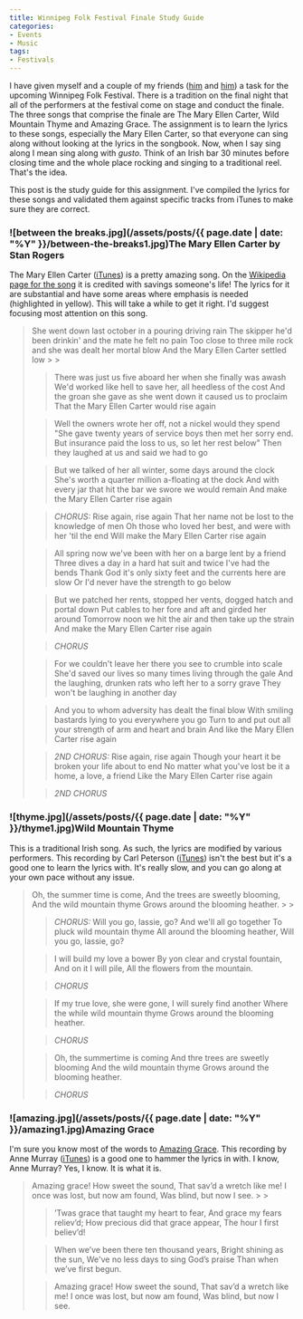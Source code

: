 ```yaml
---
title: Winnipeg Folk Festival Finale Study Guide
categories:
- Events
- Music
tags:
- Festivals
---
```


I have given myself and a couple of my friends ([him](http://www.jimbernard.net/) and [him](http://www.thetangens.net/)) a task for the upcoming Winnipeg Folk Festival. There is a tradition on the final night that all of the performers at the festival come on stage and conduct the finale. The three songs that comprise the finale are The Mary Ellen Carter, Wild Mountain Thyme and Amazing Grace. The assignment is to learn the lyrics to these songs, especially the Mary Ellen Carter, so that everyone can sing along without looking at the lyrics in the songbook.
Now, when I say sing along I mean sing along with _gusto_. Think of an Irish bar 30 minutes before closing time and the whole place rocking and singing to a traditional reel. That's the idea.

This post is the study guide for this assignment. I've compiled the lyrics for these songs and validated them against specific tracks from iTunes to make sure they are correct.

<!-- more -->

### ![between the breaks.jpg](/assets/posts/{{ page.date | date: "%Y" }}/between-the-breaks1.jpg)The Mary Ellen Carter by Stan Rogers

The Mary Ellen Carter ([iTunes](http://phobos.apple.com/WebObjects/MZStore.woa/wa/viewAlbum?id=256370588&s=143441)) is a pretty amazing song. On the [Wikipedia page for the song](http://en.wikipedia.org/wiki/The_Mary_Ellen_Carter) it is credited with savings someone's life! The lyrics for it are substantial and have some areas where emphasis is needed (highlighted in yellow). This will take a while to get it right. I'd suggest focusing most attention on this song.

<blockquote>
She went down last october in a pouring driving rain
The skipper he'd been drinkin' and the mate he felt no pain
Too close to three mile rock and she was dealt her mortal blow
And the Mary Ellen Carter settled low
> 
> 

> 
> There was just us five aboard her when she finally was awash
We'd worked like hell to save her, all heedless of the cost
And the groan she gave as she went down it caused us to proclaim
That the Mary Ellen Carter would rise again
> 
> 

> 
> Well the owners wrote her off, not a nickel would they spend
"She gave twenty years of service boys then met her sorry end.
But insurance paid the loss to us, so let her rest below"
Then they laughed at us and said we had to go
> 
> 

> 
> But we talked of her all winter, some days around the clock
She's worth a quarter million a-floating at the dock
And with every jar that hit the bar we swore we would remain
And make the Mary Ellen Carter rise again
> 
> 

> 
> _CHORUS:_
Rise again, rise again
That her name not be lost to the knowledge of men
Oh those who loved her best, and were with her 'til the end
Will make the Mary Ellen Carter rise again
> 
> 

> 
> All spring now we've been with her on a barge lent by a friend
Three dives a day in a hard hat suit and twice I've had the bends
Thank God it's only sixty feet and the currents here are slow
Or I'd never have the strength to go below
> 
> 

> 
> But we patched her rents, stopped her vents, dogged hatch and portal down
Put cables to her fore and aft and girded her around
Tomorrow noon we hit the air and then take up the strain
And make the Mary Ellen Carter rise again
> 
> 

> 
> _CHORUS_
> 
> 

> 
> For we couldn't leave her there you see to crumble into scale
She'd saved our lives so many times living through the gale
And the laughing, drunken rats who left her to a sorry grave
They won't be laughing in another day
> 
> 

> 
> And you to whom adversity has dealt the final blow
With smiling bastards lying to you everywhere you go
Turn to and put out all your strength of arm and heart and brain
And like the Mary Ellen Carter rise again
> 
> 

> 
> _2ND CHORUS:_
Rise again, rise again
Though your heart it be broken your life about to end
No matter what you've lost be it a home, a love, a friend
Like the Mary Ellen Carter rise again
> 
> 

> 
> _2ND CHORUS_

> 
> </blockquote>

### ![thyme.jpg](/assets/posts/{{ page.date | date: "%Y" }}/thyme1.jpg)Wild Mountain Thyme

This is a traditional Irish song. As such, the lyrics are modified by various performers. This recording by Carl Peterson ([iTunes](http://phobos.apple.com/WebObjects/MZStore.woa/wa/viewAlbum?id=261872728&s=143441)) isn't the best but it's a good one to learn the lyrics with. It's really slow, and you can go along at your own pace without any issue.

<blockquote>
Oh, the summer time is come,
And the trees are sweetly blooming,
And the wild mountain thyme
Grows around the blooming heather.
> 
> 

> 
> _CHORUS:_
Will you go, lassie, go?
And we'll all go together
To pluck wild mountain thyme
All around the blooming heather,
Will you go, lassie, go?
> 
> 

> 
> I will build my love a bower
By yon clear and crystal fountain,
And on it I will pile,
All the flowers from the mountain.
> 
> 

> 
> _CHORUS_
> 
> 

> 
> If my true love, she were gone,
I will surely find another
Where the while wild mountain thyme
Grows around the blooming heather.
> 
> 

> 
> _CHORUS_
> 
> 

> 
> Oh, the summertime is coming
And thre trees are sweetly blooming
And the wild mountain thyme
Grows around the blooming heather.
> 
> 

> 
> _CHORUS_

> 
> </blockquote>

### ![amazing.jpg](/assets/posts/{{ page.date | date: "%Y" }}/amazing1.jpg)Amazing Grace

I'm sure you know most of the words to [Amazing Grace](http://en.wikipedia.org/wiki/Amazing_Grace). This recording by Anne Murray ([iTunes](http://phobos.apple.com/WebObjects/MZStore.woa/wa/viewAlbum?id=1130682&s=143441)) is a good one to hammer the lyrics in with. I know, Anne Murray? Yes, I know. It is what it is.

<blockquote>
Amazing grace! How sweet the sound,
That sav’d a wretch like me!
I once was lost, but now am found,
Was blind, but now I see.
> 
> 

> 
> ’Twas grace that taught my heart to fear,
And grace my fears reliev’d;
How precious did that grace appear,
The hour I first believ’d!
> 
> 

> 
> When we’ve been there ten thousand years,
Bright shining as the sun,
We've no less days to sing God’s praise
Than when we’ve first begun.
> 
> 

> 
> Amazing grace! How sweet the sound,
That sav’d a wretch like me!
I once was lost, but now am found,
Was blind, but now I see.

> 
> </blockquote>
